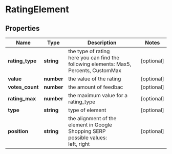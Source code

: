# RatingElement

## Properties

| Name | Type | Description | Notes |
|------------ | ------------- | ------------- | -------------|
**rating_type** | **string** | the type of rating<br>here you can find the following elements: Max5, Percents, CustomMax |[optional]|
**value** | **number** | the value of the rating |[optional]|
**votes_count** | **number** | the amount of feedbac |[optional]|
**rating_max** | **number** | the maximum value for a rating_type |[optional]|
**type** | **string** | type of element |[optional]|
**position** | **string** | the alignment of the element in Google Shopping SERP<br>possible values:<br>left, right |[optional]|